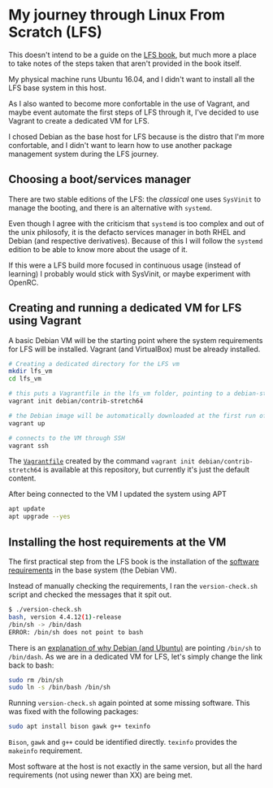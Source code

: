 # My journey through Linux From Scratch (LFS)
This doesn't intend to be a guide on the [LFS book](http://www.linuxfromscratch.org/lfs/view/stable), but much more a place to take notes of the steps taken that aren't provided in the book itself.

My physical machine runs Ubuntu 16.04, and I didn't want to install all the LFS base system in this host.

As I also wanted to become more confortable in the use of Vagrant, and maybe event automate the first steps of LFS through it, I've decided to use Vagrant to create a dedicated VM for LFS.

I chosed Debian as the base host for LFS because is the distro that I'm more confortable, and I didn't want to learn how to use another package management system during the LFS journey.

## Choosing a boot/services manager

There are two stable editions of the LFS: the _classical_ one uses `SysVinit` to manage the booting, and there is an alternative with `systemd`.

Even though I agree with the criticism that `systemd` is too complex and out of the unix philosofy, it is the defacto services manager in both RHEL and Debian (and respective derivatives). Because of this I will follow the `systemd` edition to be able to know more about the usage of it.

If this were a LFS build more focused in continuous usage (instead of learning) I probably would stick with SysVinit, or maybe experiment with OpenRC.


## Creating and running a dedicated VM for LFS using Vagrant
A basic Debian VM will be the starting point where the system requirements for LFS will be installed.
Vagrant (and VirtualBox) must be already installed.

```bash
# Creating a dedicated directory for the LFS vm
mkdir lfs_vm
cd lfs_vm

# this puts a Vagrantfile in the lfs_vm folder, pointing to a debian-stretch "box"
vagrant init debian/contrib-stretch64

# the Debian image will be automatically downloaded at the first run of this command, and kept in the boxes cache
vagrant up 

# connects to the VM through SSH
vagrant ssh 
```

The [`Vagrantfile`](Vagrantfile) created by the command `vagrant init debian/contrib-stretch64` is available at this repository, but currently it's just the default content.

After being connected to the VM I updated the system using APT
```bash
apt update
apt upgrade --yes
```

## Installing the host requirements at the VM

The first practical step from the LFS book is the installation of the [software requirements](http://www.linuxfromscratch.org/lfs/view/stable-systemd/chapter02/hostreqs.html) in the base system (the Debian VM).

Instead of manually checking the requirements, I ran the `version-check.sh` script and checked the messages that it spit out.

```bash
$ ./version-check.sh 
bash, version 4.4.12(1)-release
/bin/sh -> /bin/dash
ERROR: /bin/sh does not point to bash
```
There is an [explanation of why Debian (and Ubuntu)](https://wiki.debian.org/DashAsBinSh) are pointing `/bin/sh` to `/bin/dash`. As we are in a dedicated VM for LFS, let's simply change the link back to bash:
```bash
sudo rm /bin/sh
sudo ln -s /bin/bash /bin/sh
```
Running `version-check.sh` again pointed at some missing software. 
This was fixed with the following packages:
```bash
sudo apt install bison gawk g++ texinfo
```

`Bison`, `gawk` and `g++` could be identified directly. `texinfo` provides the `makeinfo` requirement.

Most software at the host is not exactly in the same version, but all the hard requirements (not using newer than XX) are being met.


